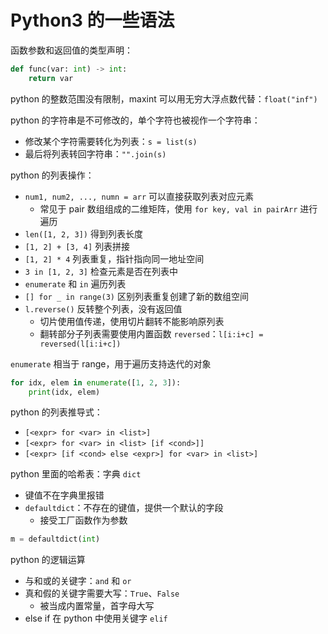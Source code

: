 # Python3 的一些语法

函数参数和返回值的类型声明：

```py
def func(var: int) -> int:
    return var
```

python 的整数范围没有限制，maxint 可以用无穷大浮点数代替：`float("inf")`

python 的字符串是不可修改的，单个字符也被视作一个字符串：

- 修改某个字符需要转化为列表：`s = list(s)`
- 最后将列表转回字符串：`"".join(s)`

python 的列表操作：

- `num1, num2, ..., numn = arr` 可以直接获取列表对应元素
  - 常见于 pair 数组组成的二维矩阵，使用 `for key, val in pairArr` 进行遍历
- `len([1, 2, 3])` 得到列表长度
- `[1, 2] + [3, 4]` 列表拼接
- `[1, 2] * 4` 列表重复，指针指向同一地址空间
- `3 in [1, 2, 3]` 检查元素是否在列表中
- `enumerate` 和 `in` 遍历列表
- `[] for _ in range(3)` 区别列表重复创建了新的数组空间
- `l.reverse()` 反转整个列表，没有返回值
  - 切片使用值传递，使用切片翻转不能影响原列表
  - 翻转部分子列表需要使用内置函数 `reversed`：`l[i:i+c] = reversed(l[i:i+c])`

`enumerate` 相当于 range，用于遍历支持迭代的对象

```py
for idx, elem in enumerate([1, 2, 3]):
    print(idx, elem)
```

python 的列表推导式：

- `[<expr> for <var> in <list>]`
- `[<expr> for <var> in <list> [if <cond>]]`
- `[<expr> [if <cond> else <expr>] for <var> in <list>]`

python 里面的哈希表：字典 `dict`

- 键值不在字典里报错
- `defaultdict`：不存在的键值，提供一个默认的字段
  - 接受工厂函数作为参数

```py
m = defaultdict(int)
```

python 的逻辑运算

- 与和或的关键字：`and` 和 `or`
- 真和假的关键字需要大写：`True`、`False`
  - 被当成内置常量，首字母大写
- else if 在 python 中使用关键字 `elif`
